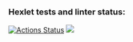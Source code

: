 ### Hexlet tests and linter status:
[![Actions Status](https://github.com/Rusakov13/frontend-project-44/workflows/hexlet-check/badge.svg)](https://github.com/Rusakov13/frontend-project-44/actions)
<a href="https://codeclimate.com/github/Rusakov13/frontend-project-44/maintainability"><img src="https://api.codeclimate.com/v1/badges/83f869a2af80c42f3bf4/maintainability" /></a>
